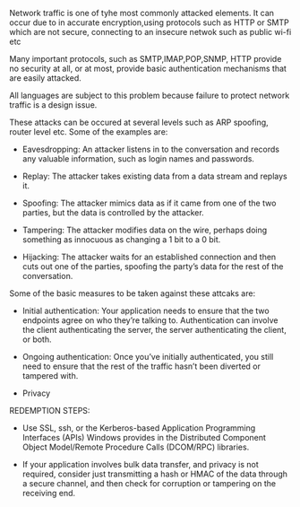 Network traffic is one of tyhe most commonly attacked elements.
It can occur due to in accurate encryption,using protocols such as HTTP or SMTP which are not secure, connecting to an insecure netwok such as public wi-fi etc

Many important protocols, such as SMTP,IMAP,POP,SNMP, HTTP provide no security at all, or at most,
provide basic authentication mechanisms that are easily attacked.

All languages are subject to this problem because failure to protect network traffic is a
design issue.

These attacks can be occured at several levels such as ARP spoofing, router level etc. Some of the examples are:

- Eavesdropping: An attacker listens in to the conversation and records any valuable information, such as login names and passwords.
    
- Replay: The attacker takes existing data from a data stream and replays it.
    
- Spoofing: The attacker mimics data as if it came from one of the two parties, but the data is controlled by the attacker.
    
- Tampering: The attacker modifies data on the wire, perhaps doing something as innocuous as changing a 1 bit to a 0 bit.
    
- Hijacking: The attacker waits for an established connection and then cuts out one of the parties, spoofing the party’s data for the rest of the conversation.
   
Some of the basic measures to be taken against these attcaks are:
  
- Initial authentication: Your application needs to ensure that the two endpoints agree on who they’re talking to. Authentication can involve the
client authenticating the server, the server authenticating the client, or both.

- Ongoing authentication: Once you’ve initially authenticated, you still need to ensure that the rest of the traffic hasn’t been diverted or tampered with.

- Privacy

REDEMPTION STEPS:

-   Use SSL, ssh, or the Kerberos-based Application Programming Interfaces (APIs) Windows provides in the Distributed
Component Object Model/Remote Procedure Calls (DCOM/RPC) libraries.

-   If your application involves bulk data transfer, and privacy is not required, consider just transmitting a hash or HMAC of the data through a secure
channel, and then check for corruption or tampering on the receiving end.
